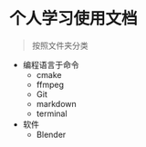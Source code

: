 # 个人学习使用文档

> 按照文件夹分类

+ 编程语言于命令
    + cmake
    + ffmpeg
    + Git
    + markdown
    + terminal
+ 软件
    + Blender